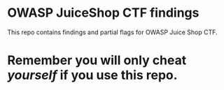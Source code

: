 # OWASP JuiceShop CTF findings

This repo contains findings and partial flags for OWASP Juice Shop CTF.

# Remember you will only cheat _yourself_ if you use this repo.
